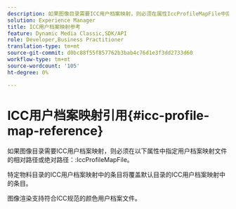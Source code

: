```yaml
---
description: 如果图像目录需要ICC用户档案映射，则必须在属性IccProfileMapFile中指定用户档案映射文件的相对或绝对路径。
solution: Experience Manager
title: ICC用户档案映射参考
feature: Dynamic Media Classic,SDK/API
role: Developer,Business Practitioner
translation-type: tm+mt
source-git-commit: d0bc88f55f857762b3bab4c76d1e3f3dd2733d60
workflow-type: tm+mt
source-wordcount: '105'
ht-degree: 0%

---
```



# ICC用户档案映射引用{#icc-profile-map-reference}

如果图像目录需要ICC用户档案映射，则必须在以下属性中指定用户档案映射文件的相对路径或绝对路径：:IccProfileMapFile。

特定物料目录的ICC用户档案映射中的条目将覆盖默认目录的ICC用户档案映射中的条目。

图像渲染支持符合ICC规范的颜色用户档案文件。
